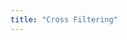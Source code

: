 ```yaml
---
title: "Cross Filtering"
---
```


<grid-example title='Sales Dashboard' name='sales-dashboard' type='generated' options='{" exampleHeight": 1000, "enterprise": true }'></grid-example>

